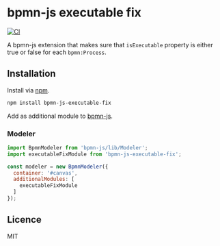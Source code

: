 # bpmn-js executable fix

[![CI](https://github.com/bpmn-io/bpmn-js-executable-fix/actions/workflows/CI.yml/badge.svg)](https://github.com/bpmn-io/bpmn-js-executable-fix/actions/workflows/CI.yml)

A bpmn-js extension that makes sure that `isExecutable` property is either true or false for each `bpmn:Process`.

## Installation

Install via [npm](http://npmjs.com/).

```bash
npm install bpmn-js-executable-fix
```

Add as additional module to [bpmn-js](https://github.com/bpmn-io/bpmn-js).

### Modeler

```javascript
import BpmnModeler from 'bpmn-js/lib/Modeler';
import executableFixModule from 'bpmn-js-executable-fix';

const modeler = new BpmnModeler({
  container: '#canvas',
  additionalModules: [
    executableFixModule
  ]
});
```

## Licence

MIT
